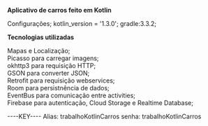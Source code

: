 <b>Aplicativo de carros feito em Kotlin</b>

Configurações;
kotlin_version = '1.3.0';
gradle:3.3.2;


<b>Tecnologias utilizadas</b>

Mapas e Localização;<br>
Picasso para carregar imagens;<br>
okhttp3 para requisição HTTP;<br>
GSON para converter JSON;<br>
Retrofit para requisição webservices;<br>
Room para persistnência de dados;<br>
EventBus para comunicação entre activities;<br>
Firebase para autenticação, Cloud Storage e Realtime Database;<br>

----KEY----
Alias: trabalhoKotlinCarros
senha: trabalhoKotlinCarros

